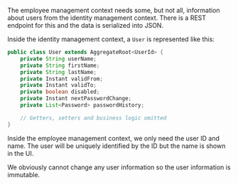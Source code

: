 The employee management context needs some, but not all, information about users from the identity management context. There is a REST endpoint for this and the data is serialized into JSON.

Inside the identity management context, a `User` is represented like this:

```java
public class User extends AggregateRoot<UserId> {
    private String userName;
    private String firstName;
    private String lastName;
    private Instant validFrom;
    private Instant validTo;
    private boolean disabled;
    private Instant nextPasswordChange;
    private List<Password> passwordHistory;

    // Getters, setters and business logic omitted
}

```

Inside the employee management context, we only need the user ID and name. The user will be uniquely identified by the ID but the name is shown in the UI. 

We obviously cannot change any user information so the user information is immutable. 